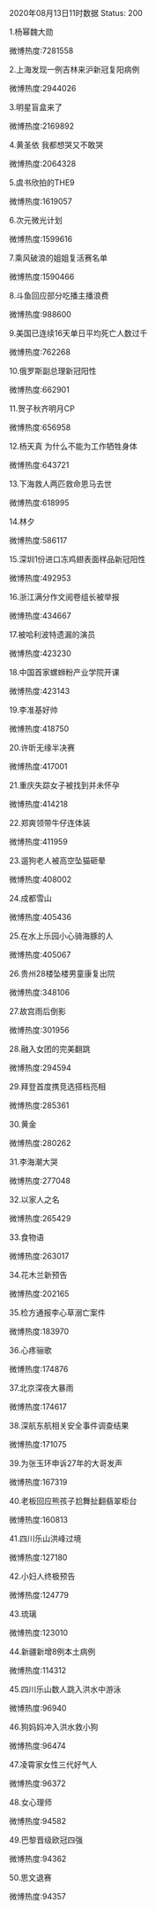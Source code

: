 2020年08月13日11时数据
Status: 200

1.杨幂魏大勋

微博热度:7281558

2.上海发现一例吉林来沪新冠复阳病例

微博热度:2944026

3.明星盲盒来了

微博热度:2169892

4.黄圣依 我都想哭又不敢哭

微博热度:2064328

5.虞书欣拍的THE9

微博热度:1619057

6.次元微光计划

微博热度:1599616

7.乘风破浪的姐姐复活赛名单

微博热度:1590466

8.斗鱼回应部分吃播主播浪费

微博热度:988600

9.美国已连续16天单日平均死亡人数过千

微博热度:762268

10.俄罗斯副总理新冠阳性

微博热度:662901

11.贺子秋齐明月CP

微博热度:656958

12.杨天真 为什么不能为工作牺牲身体

微博热度:643721

13.下海救人两匹救命恩马去世

微博热度:618995

14.林夕

微博热度:586117

15.深圳1份进口冻鸡翅表面样品新冠阳性

微博热度:492953

16.浙江满分作文阅卷组长被举报

微博热度:434667

17.被哈利波特遗漏的演员

微博热度:423230

18.中国首家螺蛳粉产业学院开课

微博热度:423143

19.李准基好帅

微博热度:418750

20.许昕无缘半决赛

微博热度:417001

21.重庆失踪女子被找到并未怀孕

微博热度:414218

22.郑爽领带牛仔连体装

微博热度:411959

23.遛狗老人被高空坠猫砸晕

微博热度:408002

24.成都雪山

微博热度:405436

25.在水上乐园小心骑海豚的人

微博热度:405067

26.贵州28楼坠楼男童康复出院

微博热度:348106

27.故宫雨后倒影

微博热度:301956

28.融入女团的完美翻跳

微博热度:294594

29.拜登首度携竞选搭档亮相

微博热度:285361

30.黄金

微博热度:280262

31.李海潮大哭

微博热度:277048

32.以家人之名

微博热度:265429

33.食物语

微博热度:263017

34.花木兰新预告

微博热度:202165

35.检方通报李心草溺亡案件

微博热度:183970

36.心疼骊歌

微博热度:174876

37.北京深夜大暴雨

微博热度:174617

38.深航东航相关安全事件调查结果

微博热度:171075

39.为张玉环申诉27年的大哥发声

微博热度:167319

40.老板回应熊孩子尬舞扯翻翡翠柜台

微博热度:160813

41.四川乐山洪峰过境

微博热度:127180

42.小妇人终极预告

微博热度:124779

43.琉璃

微博热度:123010

44.新疆新增8例本土病例

微博热度:114312

45.四川乐山数人跳入洪水中游泳

微博热度:96940

46.狗妈妈冲入洪水救小狗

微博热度:96474

47.凌霄家女性三代好气人

微博热度:96372

48.女心理师

微博热度:94582

49.巴黎晋级欧冠四强

微博热度:94362

50.思文退赛

微博热度:94357

